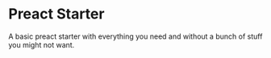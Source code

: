 Preact Starter
==============

A basic preact starter with everything you need and without a bunch of stuff
you might not want.
